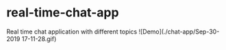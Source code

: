 # real-time-chat-app
Real time chat application with different topics
![Demo](./chat-app/Sep-30-2019 17-11-28.gif)
